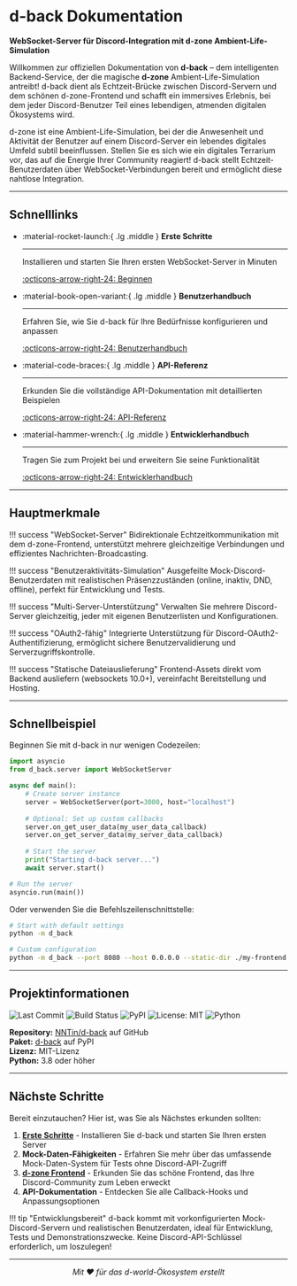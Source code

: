 # d-back Dokumentation

**WebSocket-Server für Discord-Integration mit d-zone Ambient-Life-Simulation**

Willkommen zur offiziellen Dokumentation von **d-back** – dem intelligenten Backend-Service, der die magische **d-zone** Ambient-Life-Simulation antreibt! d-back dient als Echtzeit-Brücke zwischen Discord-Servern und dem schönen d-zone-Frontend und schafft ein immersives Erlebnis, bei dem jeder Discord-Benutzer Teil eines lebendigen, atmenden digitalen Ökosystems wird.

d-zone ist eine Ambient-Life-Simulation, bei der die Anwesenheit und Aktivität der Benutzer auf einem Discord-Server ein lebendes digitales Umfeld subtil beeinflussen. Stellen Sie es sich wie ein digitales Terrarium vor, das auf die Energie Ihrer Community reagiert! d-back stellt Echtzeit-Benutzerdaten über WebSocket-Verbindungen bereit und ermöglicht diese nahtlose Integration.

---

## Schnelllinks

<div class="grid cards" markdown>

-   :material-rocket-launch:{ .lg .middle } __Erste Schritte__

    ---

    Installieren und starten Sie Ihren ersten WebSocket-Server in Minuten

    [:octicons-arrow-right-24: Beginnen](getting-started.md)

-   :material-book-open-variant:{ .lg .middle } __Benutzerhandbuch__

    ---

    Erfahren Sie, wie Sie d-back für Ihre Bedürfnisse konfigurieren und anpassen

    [:octicons-arrow-right-24: Benutzerhandbuch](user-guide/index.md)

-   :material-code-braces:{ .lg .middle } __API-Referenz__

    ---

    Erkunden Sie die vollständige API-Dokumentation mit detaillierten Beispielen

    [:octicons-arrow-right-24: API-Referenz](api-reference.md)

-   :material-hammer-wrench:{ .lg .middle } __Entwicklerhandbuch__

    ---

    Tragen Sie zum Projekt bei und erweitern Sie seine Funktionalität

    [:octicons-arrow-right-24: Entwicklerhandbuch](developer-guide.md)

</div>

---

## Hauptmerkmale

!!! success "WebSocket-Server"
    Bidirektionale Echtzeitkommunikation mit dem d-zone-Frontend, unterstützt mehrere gleichzeitige Verbindungen und effizientes Nachrichten-Broadcasting.

!!! success "Benutzeraktivitäts-Simulation"
    Ausgefeilte Mock-Discord-Benutzerdaten mit realistischen Präsenzzuständen (online, inaktiv, DND, offline), perfekt für Entwicklung und Tests.

!!! success "Multi-Server-Unterstützung"
    Verwalten Sie mehrere Discord-Server gleichzeitig, jeder mit eigenen Benutzerlisten und Konfigurationen.

!!! success "OAuth2-fähig"
    Integrierte Unterstützung für Discord-OAuth2-Authentifizierung, ermöglicht sichere Benutzervalidierung und Serverzugriffskontrolle.

!!! success "Statische Dateiauslieferung"
    Frontend-Assets direkt vom Backend ausliefern (websockets 10.0+), vereinfacht Bereitstellung und Hosting.

---

## Schnellbeispiel

Beginnen Sie mit d-back in nur wenigen Codezeilen:

```python
import asyncio
from d_back.server import WebSocketServer

async def main():
    # Create server instance
    server = WebSocketServer(port=3000, host="localhost")
    
    # Optional: Set up custom callbacks
    server.on_get_user_data(my_user_data_callback)
    server.on_get_server_data(my_server_data_callback)
    
    # Start the server
    print("Starting d-back server...")
    await server.start()

# Run the server
asyncio.run(main())
```

Oder verwenden Sie die Befehlszeilenschnittstelle:

```bash
# Start with default settings
python -m d_back

# Custom configuration
python -m d_back --port 8080 --host 0.0.0.0 --static-dir ./my-frontend
```

---

## Projektinformationen

![Last Commit](https://img.shields.io/github/last-commit/NNTin/d-back)
![Build Status](https://github.com/NNTin/d-back/actions/workflows/test.yml/badge.svg)
![PyPI](https://img.shields.io/pypi/v/d-back)
![License: MIT](https://img.shields.io/badge/License-MIT-blue.svg)
![Python](https://img.shields.io/badge/python-3.8+-blue.svg)

**Repository:** [NNTin/d-back](https://github.com/NNTin/d-back) auf GitHub  
**Paket:** [d-back](https://pypi.org/project/d-back/) auf PyPI  
**Lizenz:** MIT-Lizenz  
**Python:** 3.8 oder höher

---

## Nächste Schritte

Bereit einzutauchen? Hier ist, was Sie als Nächstes erkunden sollten:

1. **[Erste Schritte](getting-started.md)** - Installieren Sie d-back und starten Sie Ihren ersten Server
2. **Mock-Daten-Fähigkeiten** - Erfahren Sie mehr über das umfassende Mock-Daten-System für Tests ohne Discord-API-Zugriff
3. **[d-zone Frontend](https://nntin.github.io/d-zone/)** - Erkunden Sie das schöne Frontend, das Ihre Discord-Community zum Leben erweckt
4. **API-Dokumentation** - Entdecken Sie alle Callback-Hooks und Anpassungsoptionen

!!! tip "Entwicklungsbereit"
    d-back kommt mit vorkonfigurierten Mock-Discord-Servern und realistischen Benutzerdaten, ideal für Entwicklung, Tests und Demonstrationszwecke. Keine Discord-API-Schlüssel erforderlich, um loszulegen!

---

<p align="center">
  <em>Mit ❤️ für das d-world-Ökosystem erstellt</em>
</p>
